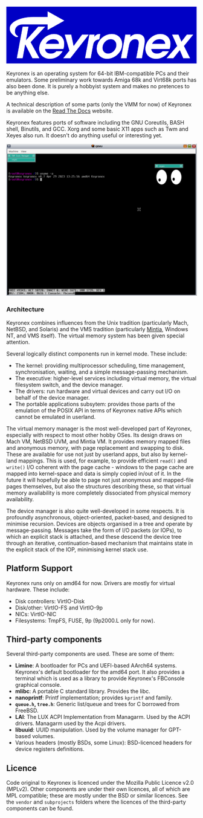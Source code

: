 ![Keyronex Logo](docs/keyronex.svg)

Keyronex is an operating system for 64-bit IBM-compatible PCs and their
emulators. Some preliminary work towards Amiga 68k and Virt68k ports has also
been done. It is purely a hobbyist system and makes no pretences to be anything
else.

A technical description of some parts (only the VMM for now) of Keyronex is
available on the
[Read The Docs](https://keyronex.readthedocs.io/en/latest/index.html) website.

Keyronex features ports of software including the GNU Coreutils, BASH shell,
Binutils, and GCC. Xorg and some basic X11 apps such as Twm and Xeyes also run.
It doesn't do anything useful or interesting yet.

![Keyronex running Xorg with Xeyes and Twm](docs/misc/230429_xeyes.png)

### Architecture

Keyronex combines influences from the Unix tradition (particularly Mach, NetBSD,
and Solaris) and the VMS tradition (particularly [Mintia], Windows NT, and VMS
itself). The virtual memory system has been given special attention.

[Mintia]: https://github.com/limnarch/mintia

Several logically distinct components run in kernel mode. These include:

- The kernel: providing multiprocessor scheduling, time management,
  synchronisation, waiting, and a simple message-passing mechanism.
- The executive: higher-level services including virtual memory, the virtual
  filesystem switch, and the device manager.
- The drivers: run hardware and virtual devices and carry out I/O on behalf of
  the device manager.
- The portable applications subsytem: provides those parts of the emulation of
  the POSIX API in terms of Keyronex native APIs  which cannot be emulated in
  userland.

The virtual memory manager is the most well-developed part of Keyronex,
especially with respect to most other hobby OSes.
Its design draws on Mach VM, NetBSD UVM, and Mintia VM. It provides memory
mapped files and anonymous memory, with page replacement and swapping to disk.
These are available for use not just by userland apps, but also by kernel-land
mappings. This is used, for example, to provide efficient `read()` and `write()`
I/O coherent with the page cache - windows to the page cache are mapped into
kernel-space and data is simply copied in/out of it.
In the future it will hopefully be able to page not just anonymous and
mapped-file pages themselves, but also the structures describing these, so that
virtual memory availability is more completely dissociated from physical memory
availability.

The device manager is also quite well-developed in some respects. It is
profoundly asynchronous, object-oriented, packet-based, and designed to minimise
recursion. Devices are objects organised in a tree and operate by
message-passing. Messages take the form of I/O packets (or IOPs), to which an
explicit stack is attached, and these descend the device tree through an
iterative, continuation-based mechanism that maintains state in the explicit
stack of the IOP, minimising kernel stack use.

Platform Support
----------------

Keyronex runs only on amd64 for now. Drivers are mostly for virtual hardware.
These include:
 - Disk controllers: VirtIO-Disk
 - Disk/other: VirtIO-FS and VirtIO-9p
 - NICs: VirtIO-NIC
 - Filesystems: TmpFS, FUSE, 9p (9p2000.L only for now).

Third-party components
----------------------

Several third-party components are used. These are some of them:

 - **Limine**: A bootloader for PCs and UEFI-based AArch64 systems. Keyronex's
  default bootloader for the amd64 port. It also provides a terminal which is
  used as a library to provide Keyronex's FBConsole graphical console.
 - **mlibc**: A portable C standard library. Provides the libc.
 - **nanoprintf**: Printf implementation; provides `kprintf` and family.
 - **`queue.h`, `tree.h`**: Generic list/queue and trees for C borrowed from
   FreeBSD.
 - **LAI**: The LUX ACPI Implementation from Managarm. Used by the ACPI drivers.
  Managarm used by the Acpi drivers.
 - **libuuid**: UUID manipulation. Used by the volume manager for GPT-based
   volumes.
 - Various headers (mostly BSDs, some Linux): BSD-licenced headers for device
   registers definitions.
<!--
 - NetBSD:
  - (`kernel-3/dev/fbterm/nbsdbold.psfu`): Bold8x16 font used for FBTerminal.
  - (`kernel-3/dev/nvmereg.h`): NVMe register definitions.
 - Solaris (`kernel-3/dev/fbterm/sun12x22.psfu`): Sun Demi Gallant font available
  for FBTerminal
 - LZ4 (`kernel-3/libkern/lz4.{c,h}`): Used by VM Compressor to ompress pages.
- Linux (`kernel-3/ext2fs/ext2_fs.h`): Ext2 filesystem definitions
-->

Licence
-------

Code original to Keyronex is licenced under the Mozilla Public Licence v2.0
(MPLv2).
Other components are under their own licences, all of which are MPL compatible;
these are mostly under the BSD or similar licences.
See the `vendor` and `subprojects` folders where the licences of the third-party
components can be found.
